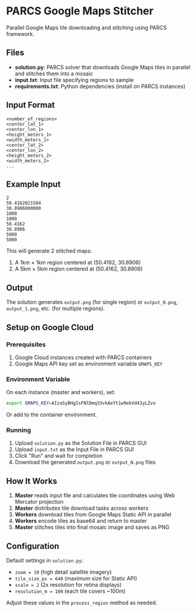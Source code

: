 # PARCS Google Maps Stitcher

Parallel Google Maps tile downloading and stitching using PARCS framework.

## Files

- **solution.py**: PARCS solver that downloads Google Maps tiles in parallel and stitches them into a mosaic
- **input.txt**: Input file specifying regions to sample
- **requirements.txt**: Python dependencies (install on PARCS instances)

## Input Format

```
<number_of_regions>
<center_lat_1>
<center_lon_1>
<height_meters_1>
<width_meters_1>
<center_lat_2>
<center_lon_2>
<height_meters_2>
<width_meters_2>
...
```

## Example Input

```
2
50.4162021584
30.8906000000
1000
1000
50.4162
30.8906
5000
5000
```

This will generate 2 stitched maps:
1. A 1km × 1km region centered at (50.4162, 30.8906)
2. A 5km × 5km region centered at (50.4162, 30.8906)

## Output

The solution generates `output.png` (for single region) or `output_0.png`, `output_1.png`, etc. (for multiple regions).

## Setup on Google Cloud

### Prerequisites

1. Google Cloud instances created with PARCS containers
2. Google Maps API key set as environment variable `GMAPS_KEY`

### Environment Variable

On each instance (master and workers), set:
```bash
export GMAPS_KEY=AIzaSyBHgIsFNlDmq33vkAeYt1w9ekVd43yLZvo
```

Or add to the container environment.

### Running

1. Upload `solution.py` as the Solution File in PARCS GUI
2. Upload `input.txt` as the Input File in PARCS GUI
3. Click "Run" and wait for completion
4. Download the generated `output.png` or `output_N.png` files

## How It Works

1. **Master** reads input file and calculates tile coordinates using Web Mercator projection
2. **Master** distributes tile download tasks across workers
3. **Workers** download tiles from Google Maps Static API in parallel
4. **Workers** encode tiles as base64 and return to master
5. **Master** stitches tiles into final mosaic image and saves as PNG

## Configuration

Default settings in `solution.py`:
- `zoom = 19` (high detail satellite imagery)
- `tile_size_px = 640` (maximum size for Static API)
- `scale = 2` (2x resolution for retina displays)
- `resolution_m = 100` (each tile covers ~100m)

Adjust these values in the `process_region` method as needed.